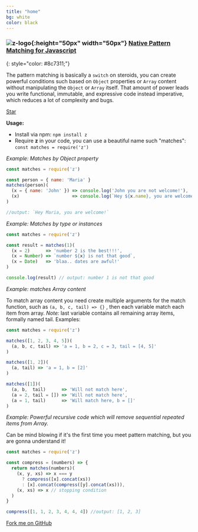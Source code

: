 ```yaml
---
title: "home"
bg: white
color: black
---
```


### ![z-logo](https://z-pattern-matching.github.io/img/z-logo.png){:height="50px" width="50px"} [Native Pattern Matching for Javascript](https://github.com/z-pattern-matching/z)
{: style="color: #8c7311;"}

The pattern matching is basically a `switch` on steroids, you can create powerful conditions such based on `Object` properties or `Array` content without manipulating the `Object` or `Array` itself. That amount of power leads you write functional, immutable, and expressive code instead imperative, which reduces a lot of complexity and bugs.

<a class="github-button" href="https://github.com/z-pattern-matching/z" data-icon="octicon-star" data-style="mega" data-count-href="/z-pattern-matching/z/stargazers" data-count-api="/repos/z-pattern-matching/z#stargazers_count" data-count-aria-label="# stargazers on GitHub" aria-label="Star z-pattern-matching/z on GitHub">Star</a>

**Usage:**
- Install via npm: `npm install z`
- Require **z** in your code, you can use a beautiful name such "matches": `const matches = require('z')`

*Example: Matches by Object property*

~~~ javascript
const matches = require('z')

const person = { name: 'Maria' }
matches(person)(
  (x = { name: 'John' }) => console.log('John you are not welcome!'),
  (x)                    => console.log(`Hey ${x.name}, you are welcome!`)
)

//output: `Hey Maria, you are welcome!`
~~~

*Example: Matches by type or instances*

~~~ javascript
const matches = require('z')

const result = matches(1)(
  (x = 2)      => 'number 2 is the best!!!',
  (x = Number) => `number ${x} is not that good`,
  (x = Date)   => 'blaa.. dates are awful!'
)

console.log(result) // output: number 1 is not that good
~~~

*Example: matches Array content*

To match array content you need create multiple arguments for the match function, such as `(a, b, c, tail) => {}` , then each variable match each item from array. *Note:* last variable contains all remaining array items, formally named tail. Examples:

~~~ javascript
const matches = require('z')

matches([1, 2, 3, 4, 5])(
  (a, b, c, tail) => 'a = 1, b = 2, c = 3, tail = [4, 5]'  
)

matches([1, 2])(
  (a, tail) => 'a = 1, b = [2]'  
)

matches([1])(
  (a, b,  tail)      => 'Will not match here',
  (a = 2, tail = []) => 'Will not match here',
  (a = 1, tail)      => 'Will match here, b = []'
)
~~~

*Example: Powerful recursive code which will remove sequential repeated items from Array.*

Can be mind blowing if it's the first time you meet pattern matching, but you are gonna understand it!

~~~ javascript
const matches = require('z')

const compress = (numbers) => {
  return matches(numbers)(
    (x, y, xs) => x === y
      ? compress([x].concat(xs))
      : [x].concat(compress([y].concat(xs))),
    (x, xs) => x // stopping condition
  )
}

compress([1, 1, 2, 3, 4, 4, 4]) //output: [1, 2, 3]
~~~

<span id="forkongithub">
  <a href="{{ site.source_link }}" class="bg-blue">
    Fork me on GitHub
  </a>
</span>
